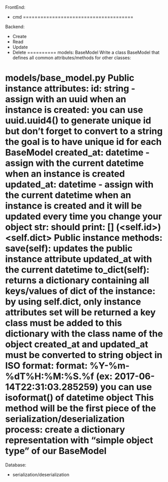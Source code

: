 FrontEnd:
- cmd
======================================

Backend:
- Create
- Read
- Update
- Delete
==========
models:
BaseModel
Write a class BaseModel that defines all common attributes/methods for
other classes:

models/base_model.py
Public instance attributes:
id: string - assign with an uuid when an instance is created:
you can use uuid.uuid4() to generate unique id but don’t forget to convert to
a string
the goal is to have unique id for each BaseModel
created_at: datetime - assign with the current datetime when an instance is
created
updated_at: datetime - assign with the current datetime when an instance is
created and it will be updated every time you change your object
__str__: should print: [<class name>] (<self.id>) <self.__dict__>
Public instance methods:
save(self): updates the public instance attribute updated_at with the current
	    datetime
to_dict(self): returns a dictionary containing all keys/values of __dict__ of
	       the instance:
by using self.__dict__, only instance attributes set will be returned
a key __class__ must be added to this dictionary with the class name of the
	       object
created_at and updated_at must be converted to string object in ISO format:
format: %Y-%m-%dT%H:%M:%S.%f (ex: 2017-06-14T22:31:03.285259)
you can use isoformat() of datetime object
This method will be the first piece of the serialization/deserialization
	process: create a dictionary representation with “simple object type”
		 of our BaseModel
=========================================================================
Database:
- serialization/deserialization
